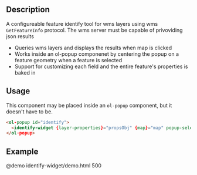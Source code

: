 <!--

@module {can.Component} identify-widget <identify-widget />
@parent geo.components
-->

## Description
A configureable feature identify tool for wms layers using wms `GetFeatureInfo` protocol. The wms server must be capable of privoviding json results
- Queries wms layers and displays the results when map is clicked
- Works inside an ol-popup componenet by centering the popup on a feature geometry when a feature is selected
- Support for customizing each field and the entire feature's properties is baked in

## Usage
This component may be placed inside an `ol-popup` component, but it doesn't have to be.
```html
<ol-popup id="identify">
  <identify-widget {layer-properties}="propsObj" {map}="map" popup-selector="#identify" />
</ol-popup>
```

## Example

@demo identify-widget/demo.html 500
